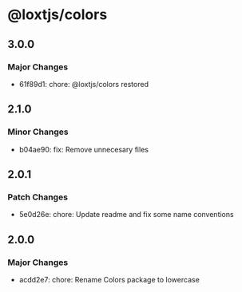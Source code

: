 # @loxtjs/colors

## 3.0.0

### Major Changes

- 61f89d1: chore: @loxtjs/colors restored

## 2.1.0

### Minor Changes

- b04ae90: fix: Remove unnecesary files

## 2.0.1

### Patch Changes

- 5e0d26e: chore: Update readme and fix some name conventions

## 2.0.0

### Major Changes

- acdd2e7: chore: Rename Colors package to lowercase
